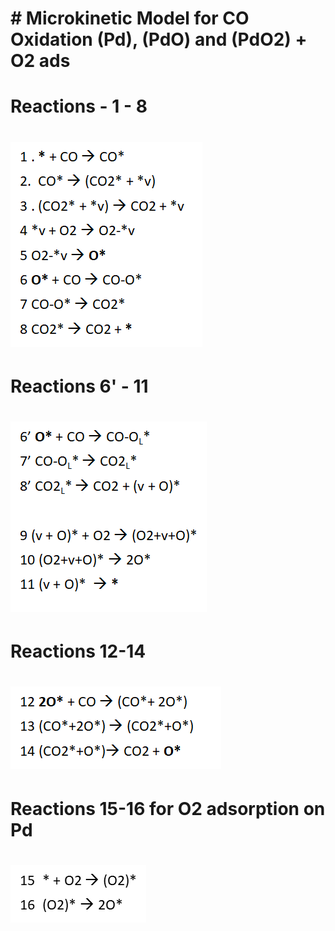 # # Microkinetic Model for CO Oxidation (Pd), (PdO) and (PdO2) + O2 ads

# Reactions - 1 - 8
# ![plot](./Figures/image1.png)


# Reactions 6' - 11
# ![plot](./Figures/image2.png)

# Reactions 12-14
# ![plot](./Figures/image3.png)

# Reactions 15-16 for O2 adsorption on Pd
# ![plot](./Figures/image4.png)
